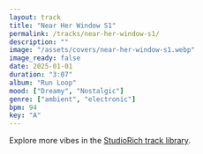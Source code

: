 ```yaml
---
layout: track
title: "Near Her Window S1"
permalink: /tracks/near-her-window-s1/
description: ""
image: "/assets/covers/near-her-window-s1.webp"
image_ready: false
date: 2025-01-01
duration: "3:07"
album: "Run Loop"
mood: ["Dreamy", "Nostalgic"]
genre: ["ambient", "electronic"]
bpm: 94
key: "A"
---
```


Explore more vibes in the [StudioRich track library](/tracks/).
